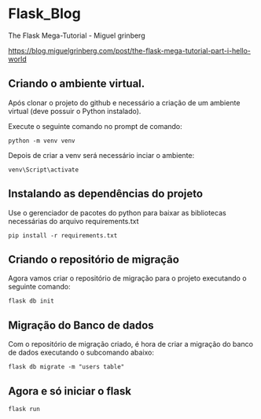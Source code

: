 # Flask_Blog
The Flask Mega-Tutorial - Miguel grinberg

https://blog.miguelgrinberg.com/post/the-flask-mega-tutorial-part-i-hello-world

## Criando o ambiente virtual.

Após clonar o projeto do github e necessário a criação de um ambiente virtual (deve possuir o Python instalado).

Execute o seguinte comando no prompt de comando:

```
python -m venv venv
```

Depois de criar a venv será necessário inciar o ambiente:

```
venv\Script\activate
```

## Instalando as dependências do projeto

Use o gerenciador de pacotes do python para baixar as bibliotecas necessárias do arquivo requirements.txt

```
pip install -r requirements.txt
```

## Criando o repositório de migração

Agora vamos criar o repositório de migração para o projeto executando o seguinte comando:

```
flask db init
```

## Migração do Banco de dados

Com o repositório de migração criado, é hora de criar a migração do banco de dados executando o subcomando abaixo:

```
flask db migrate -m "users table"
```

## Agora e só iniciar o flask

```
flask run
```
